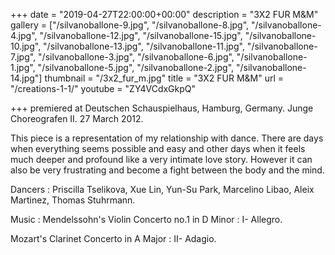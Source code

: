 +++
date = "2019-04-27T22:00:00+00:00"
description = "3X2 FUR M&M"
gallery = ["/silvanoballone-9.jpg", "/silvanoballone-8.jpg", "/silvanoballone-4.jpg", "/silvanoballone-12.jpg", "/silvanoballone-15.jpg", "/silvanoballone-10.jpg", "/silvanoballone-13.jpg", "/silvanoballone-11.jpg", "/silvanoballone-7.jpg", "/silvanoballone-3.jpg", "/silvanoballone-6.jpg", "/silvanoballone-1.jpg", "/silvanoballone-5.jpg", "/silvanoballone-2.jpg", "/silvanoballone-14.jpg"]
thumbnail = "/3x2_fur_m.jpg"
title = "3X2 FUR M&M"
url = "/creations-1-1/"
youtube = "ZY4VCdxGkpQ"

+++
premiered at Deutschen Schauspielhaus, Hamburg, Germany. Junge Choreografen II. 27 March 2012.

This piece is a representation of my relationship with dance. There are days when everything seems possible and easy and other days when it feels much deeper and profound like a very intimate love story. However it can also be very frustrating and become a fight between the body and the mind.

Dancers : Priscilla Tselikova, Xue Lin, Yun-Su Park, Marcelino Libao, Aleix Martinez, Thomas Stuhrmann.

Music : Mendelssohn's Violin Concerto no.1 in D Minor : I- Allegro.

Mozart's Clarinet Concerto in A Major : II- Adagio.